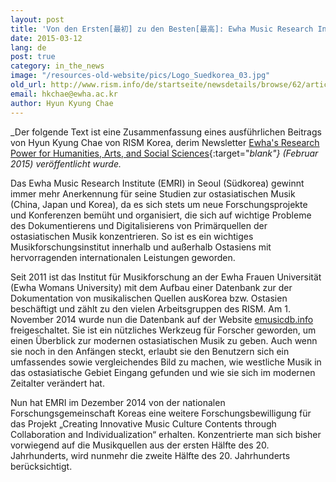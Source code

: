 ```yaml
---
layout: post
title: 'Von den Ersten[最初] zu den Besten[最高]: Ewha Music Research Institute'
date: 2015-03-12
lang: de
post: true
category: in_the_news
image: "/resources-old-website/pics/Logo_Suedkorea_03.jpg"
old_url: http://www.rism.info/de/startseite/newsdetails/browse/62/article/64/from-the-first-to-the-best-ewha-music-research-institute.html
email: hkchae@ewha.ac.kr
author: Hyun Kyung Chae
---
```


_Der folgende Text ist eine Zusammenfassung eines ausführlichen Beitrags von Hyun Kyung Chae von RISM Korea, derim Newsletter [Ewha's Research Power for Humanities, Arts, and Social Sciences](http://researchpower1.ewha.ac.kr/bbs/board.php?bo_table=2015s&wr_id=7){:target="_blank"} (Februar 2015) veröffentlicht wurde._


Das Ewha Music Research Institute (EMRI) in Seoul (Südkorea) gewinnt immer mehr Anerkennung für seine Studien zur ostasiatischen Musik (China, Japan und Korea), da es sich stets um neue Forschungsprojekte und Konferenzen bemüht und organisiert, die sich auf wichtige Probleme des Dokumentierens und Digitalisierens von Primärquellen der ostasiatischen Musik konzentrieren. So ist es ein wichtiges Musikforschungsinstitut innerhalb und außerhalb Ostasiens mit hervorragenden internationalen Leistungen geworden.


Seit 2011 ist das Institut für Musikforschung an der Ewha Frauen Universität (Ewha Womans University) mit dem Aufbau einer Datenbank zur der Dokumentation von musikalischen Quellen ausKorea bzw. Ostasien beschäftigt und zählt zu den vielen Arbeitsgruppen des RISM. Am 1. November 2014 wurde nun die Datenbank auf der Website [emusicdb.info](http://emusicdb.info/) freigeschaltet. Sie ist ein nützliches Werkzeug für Forscher geworden, um einen Überblick zur modernen ostasiatischen Musik zu geben. Auch wenn sie noch in den Anfängen steckt, erlaubt sie den Benutzern sich ein umfassendes sowie vergleichendes Bild zu machen, wie westliche Musik in das ostasiatische Gebiet Eingang gefunden und wie sie sich im modernen Zeitalter verändert hat.

Nun hat EMRI im Dezember 2014 von der nationalen Forschungsgemeinschaft Koreas eine weitere Forschungsbewilligung für das Projekt „Creating Innovative Music Culture Contents through Collaboration and Individualization“ erhalten. Konzentrierte man sich bisher vorwiegend auf die Musikquellen aus der ersten Hälfte des 20. Jahrhunderts, wird nunmehr die zweite Hälfte des 20. Jahrhunderts berücksichtigt.


